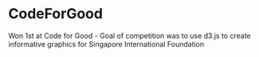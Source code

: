 # CodeForGood
Won 1st at Code for Good - Goal of competition was to use d3.js to create informative graphics for Singapore International  Foundation
